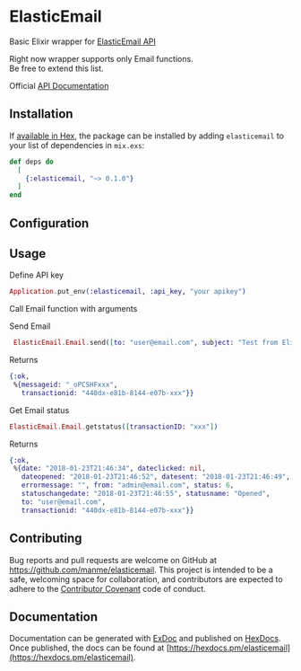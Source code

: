 # ElasticEmail

Basic Elixir wrapper for [ElasticEmail API](https://elasticemail.com/)

Right now wrapper supports only Email functions.</br>
Be free to extend this list.

Official [API Documentation](https://api.elasticemail.com/public/help)

## Installation

If [available in Hex](https://hex.pm/docs/publish), the package can be installed
by adding `elasticemail` to your list of dependencies in `mix.exs`:

```elixir
def deps do
  [
    {:elasticemail, "~> 0.1.0"}
  ]
end
```

## Configuration

## Usage

Define API key

```elixir
Application.put_env(:elasticemail, :api_key, "your apikey")
```

Call Email function with arguments


Send Email

```elixir
 ElasticEmail.Email.send([to: "user@email.com", subject: "Test from Elixir", bodyHtml: "<b>Some html text here</b>", from: "admin@email.com"])
 ```

 Returns

 ```elixir
 {:ok,
  %{messageid: "_oPCSHFxxx",
    transactionid: "440dx-e81b-8144-e07b-xxx"}}
 ```

Get Email status

```elixir
ElasticEmail.Email.getstatus([transactionID: "xxx"])
```

Returns

```elixir
{:ok,
 %{date: "2018-01-23T21:46:34", dateclicked: nil,
   dateopened: "2018-01-23T21:46:52", datesent: "2018-01-23T21:46:49",
   errormessage: "", from: "admin@email.com", status: 6,
   statuschangedate: "2018-01-23T21:46:55", statusname: "Opened",
   to: "user@email.com",
   transactionid: "440dx-e81b-8144-e07b-xxx"}}
```

## Contributing

Bug reports and pull requests are welcome on GitHub at https://github.com/manme/elasticemail. This project is intended to be a safe, welcoming space for collaboration, and contributors are expected to adhere to the [Contributor Covenant](http://contributor-covenant.org) code of conduct.

## Documentation

Documentation can be generated with [ExDoc](https://github.com/elixir-lang/ex_doc)
and published on [HexDocs](https://hexdocs.pm). Once published, the docs can
be found at [https://hexdocs.pm/elasticemail](https://hexdocs.pm/elasticemail).
